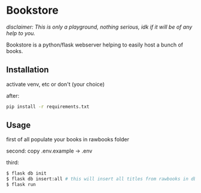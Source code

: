 # Bookstore
*disclaimer: This is only a playground, nothing serious, idk if it will be of any help to you.*


Bookstore is a python/flask webserver helping to easily host a bunch of books.

## Installation

activate venv, etc or don't (your choice)

after:

```bash
pip install -r requirements.txt
```

## Usage
first of all populate your books in rawbooks folder

second: copy .env.example -> .env

third:
```bash
$ flask db init
$ flask db insert:all # this will insert all titles from rawbooks in db
$ flask run
```


